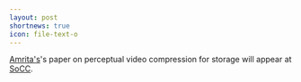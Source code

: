 ```yaml
---
layout: post
shortnews: true
icon: file-text-o
---
```

[Amrita's][]'s paper on perceptual video compression for storage
will appear at [SoCC][].

[Amrita's]: https://homes.cs.washington.edu/~amrita
[SoCC]: https://acmsocc.github.io/2019/
